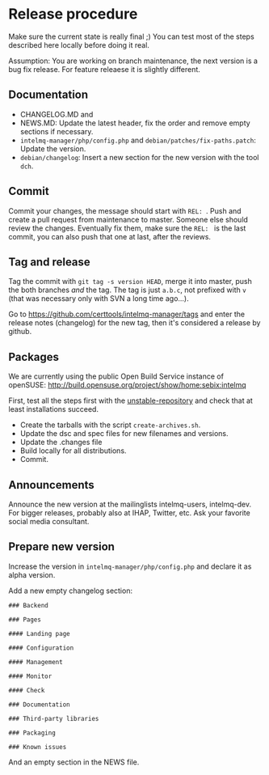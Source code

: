 # Release procedure

Make sure the current state is really final ;)
You can test most of the steps described here locally before doing it real.

Assumption: You are working on branch maintenance, the next version is a bug fix release. For feature releaese it is slightly different.

## Documentation

 * CHANGELOG.MD and
 * NEWS.MD: Update the latest header, fix the order and remove empty sections if necessary.
 * `intelmq-manager/php/config.php` and `debian/patches/fix-paths.patch`: Update the version.
 * `debian/changelog`: Insert a new section for the new version with the tool `dch`.

## Commit
Commit your changes, the message should start with `REL: `. Push and create a pull request from maintenance to master. Someone else should review the changes. Eventually fix them, make sure the `REL: ` is the last commit, you can also push that one at last, after the reviews.

## Tag and release

Tag the commit with `git tag -s version HEAD`, merge it into master, push the both branches *and* the tag. The tag is just `a.b.c`, not prefixed with `v` (that was necessary only with SVN a long time ago...).

Go to https://github.com/certtools/intelmq-manager/tags and enter the release notes (changelog) for the new tag, then it's considered a release by github.

## Packages
We are currently using the public Open Build Service instance of openSUSE: http://build.opensuse.org/project/show/home:sebix:intelmq

First, test all the steps first with the [unstable-repository](http://build.opensuse.org/project/show/home:sebix:intelmq:unstable) and check that at least installations succeed.

 * Create the tarballs with the script `create-archives.sh`.
 * Update the dsc and spec files for new filenames and versions.
 * Update the .changes file
 * Build locally for all distributions.
 * Commit.

## Announcements

Announce the new version at the mailinglists intelmq-users, intelmq-dev.
For bigger releases, probably also at IHAP, Twitter, etc. Ask your favorite social media consultant.

## Prepare new version

Increase the version in `intelmq-manager/php/config.php` and declare it as alpha version.

Add a new empty changelog section:

```
### Backend

### Pages

#### Landing page

#### Configuration

#### Management

#### Monitor

#### Check

### Documentation

### Third-party libraries

### Packaging

### Known issues
```

And an empty section in the NEWS file.
